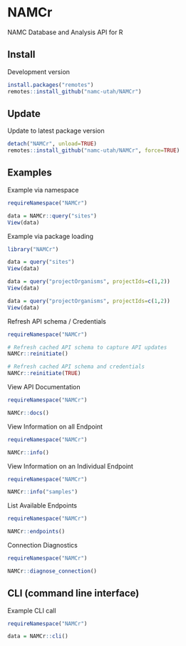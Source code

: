 # NAMCr
NAMC Database and Analysis API for R

## Install

Development version

```r
install.packages("remotes")
remotes::install_github("namc-utah/NAMCr")
```

## Update

Update to latest package version

```r
detach("NAMCr", unload=TRUE)
remotes::install_github("namc-utah/NAMCr", force=TRUE)
```

## Examples

Example via namespace

```r
requireNamespace("NAMCr")

data = NAMCr::query("sites")
View(data)
```

Example via package loading

```r
library("NAMCr")

data = query("sites")
View(data)

data = query("projectOrganisms", projectIds=c(1,2))
View(data)

data = query("projectOrganisms", projectIds=c(1,2))
View(data)
```

Refresh API schema / Credentials

```r
requireNamespace("NAMCr")

# Refresh cached API schema to capture API updates
NAMCr::reinitiate()

# Refresh cached API schema and credentials
NAMCr::reinitiate(TRUE)

```

View API Documentation

```r
requireNamespace("NAMCr")

NAMCr::docs()

```

View Information on all Endpoint

```r
requireNamespace("NAMCr")

NAMCr::info()

```


View Information on an Individual Endpoint

```r
requireNamespace("NAMCr")

NAMCr::info("samples")

```

List Available Endpoints

```r
requireNamespace("NAMCr")

NAMCr::endpoints()

```

Connection Diagnostics

```r
requireNamespace("NAMCr")

NAMCr::diagnose_connection()

```

## CLI (command line interface)

Example CLI call

```r
requireNamespace("NAMCr")

data = NAMCr::cli()
```